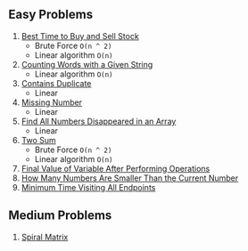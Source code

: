 ## Easy Problems

1. [Best Time to Buy and Sell Stock](https://leetcode.com/problems/best-time-to-buy-and-sell-stock/)
    - Brute Force `O(n ^ 2)`
    - Linear algorithm `O(n)`
2. [Counting Words with a Given String](https://leetcode.com/problems/counting-words-with-a-given-prefix/)
   - Linear algorithm `O(n)`
3. [Contains Duplicate](https://leetcode.com/problems/contains-duplicate/)  
   - Linear  
4. [Missing Number](https://leetcode.com/problems/missing-number/)  
   - Linear  
5. [Find All Numbers Disappeared in an Array](https://leetcode.com/problems/find-all-numbers-disappeared-in-an-array)
   - Linear  
6. [Two Sum](https://leetcode.com/problems/two-sum)
   - Brute Force `O(n ^ 2)`
   - Linear algorithm `O(n)`
7. [Final Value of Variable After Performing Operations](https://leetcode.com/problems/final-value-of-variable-after-performing-operations)
8. [How Many Numbers Are Smaller Than the Current Number](https://leetcode.com/problems/how-many-numbers-are-smaller-than-the-current-number/description/)
9. [Minimum Time Visiting All Endpoints](https://leetcode.com/problems/minimum-time-visiting-all-points)  

## Medium Problems

1. [Spiral Matrix](https://leetcode.com/problems/spiral-matrix)  